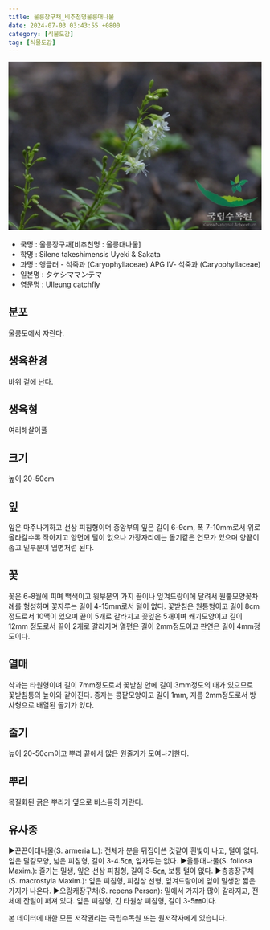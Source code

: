 ```yaml
---
title: 울릉장구채_비추천명울릉대나물
date: 2024-07-03 03:43:55 +0800
category: [식물도감]
tag: [식물도감]
---
```




![울릉장구채[비추천명 : 울릉대나물]](/assets/img/fileUpload/plants/basic/Caryophyllaceae/Silene/9065/1_th2.JPG)
- 국명 : 울릉장구채[비추천명 : 울릉대나물]
- 학명 : Silene takeshimensis Uyeki & Sakata
- 과명 : 앵글러 - 석죽과 (Caryophyllaceae) APG Ⅳ- 석죽과 (Caryophyllaceae)
- 일본명 : タケシママンテマ
- 영문명 : Ulleung catchfly


## 분포
울릉도에서 자란다.
## 생육환경
바위 겉에 난다.
## 생육형
여러해살이풀 
## 크기
높이 20-50cm
## 잎
잎은 마주나기하고 선상 피침형이며 중앙부의 잎은 길이 6-9cm, 폭 7-10mm로서 위로 올라갈수록 작아지고 양면에 털이 없으나 가장자리에는 돌기같은 연모가 있으며 양끝이 좁고 밑부분이 엽병처럼 된다.
## 꽃
꽃은 6-8월에 피며 백색이고 윗부분의 가지 끝이나 잎겨드랑이에 달려서 원뿔모양꽃차례를 형성하며 꽃자루는 길이 4-15mm로서 털이 없다. 꽃받침은 원통형이고 길이 8cm정도로서 10맥이 있으며 끝이 5개로 갈라지고 꽃잎은 5개이며 쐐기모양이고 길이 12mm 정도로서 끝이 2개로 갈라지며 열편은 길이 2mm정도이고 판연은 길이 4mm정도이다.
## 열매
삭과는 타원형이며 길이 7mm정도로서 꽃받침 안에 길이 3mm정도의 대가 있으므로 꽃받침통의 높이와 같아진다. 종자는 콩팥모양이고 길이 1mm, 지름 2mm정도로서 방사형으로 배열된 돌기가 있다.
## 줄기
높이 20-50cm이고 뿌리 끝에서 많은 원줄기가 모여나기한다.
## 뿌리
목질화된 굵은 뿌리가 옆으로 비스듬히 자란다.
## 유사종
▶끈끈이대나물(S. armeria L.): 전체가 분을 뒤집어쓴 것같이 흰빛이 나고, 털이 없다. 잎은 달걀모양, 넓은 피침형, 길이 3-4.5㎝, 잎자루는 없다.
▶울릉대나물(S. foliosa Maxim.): 줄기는 밀생, 잎은 선상 피침형, 길이 3-5㎝, 보통 털이 없다.
▶층층장구채(S. macrostyla Maxim.): 잎은 피침형, 피침상 선형, 잎겨드랑이에 잎이 밀생한 짧은 가지가 나온다.
▶오랑캐장구채(S. repens Person): 밑에서 가지가 많이 갈라지고, 전체에 잔털이 퍼져 있다. 잎은 피침형, 긴 타원상 피침형, 길이 3-5㎜이다.






본 데이터에 대한 모든 저작권리는 국립수목원 또는 원저작자에게 있습니다.
